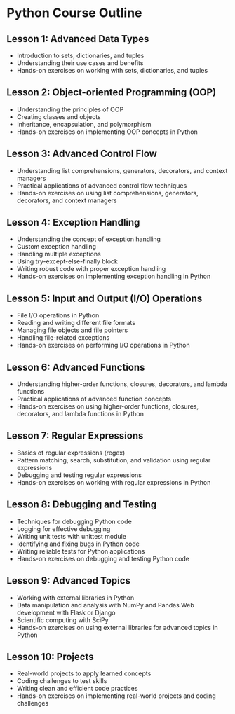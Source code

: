 # Python Course Outline

## Lesson 1: Advanced Data Types

* Introduction to sets, dictionaries, and tuples
* Understanding their use cases and benefits
* Hands-on exercises on working with sets, dictionaries, and tuples

## Lesson 2: Object-oriented Programming (OOP)

* Understanding the principles of OOP
* Creating classes and objects
* Inheritance, encapsulation, and polymorphism
* Hands-on exercises on implementing OOP concepts in Python

## Lesson 3: Advanced Control Flow

* Understanding list comprehensions, generators, decorators, and context managers
* Practical applications of advanced control flow techniques
* Hands-on exercises on using list comprehensions, generators, decorators, and context managers

## Lesson 4: Exception Handling

* Understanding the concept of exception handling
* Custom exception handling
* Handling multiple exceptions
* Using try-except-else-finally block
* Writing robust code with proper exception handling
* Hands-on exercises on implementing exception handling in Python

## Lesson 5: Input and Output (I/O) Operations

* File I/O operations in Python
* Reading and writing different file formats
* Managing file objects and file pointers
* Handling file-related exceptions
* Hands-on exercises on performing I/O operations in Python

## Lesson 6: Advanced Functions

* Understanding higher-order functions, closures, decorators, and lambda functions
* Practical applications of advanced function concepts
* Hands-on exercises on using higher-order functions, closures, decorators, and lambda functions in Python

## Lesson 7: Regular Expressions

* Basics of regular expressions (regex)
* Pattern matching, search, substitution, and validation using regular expressions
* Debugging and testing regular expressions
* Hands-on exercises on working with regular expressions in Python

## Lesson 8: Debugging and Testing

* Techniques for debugging Python code
* Logging for effective debugging
* Writing unit tests with unittest module
* Identifying and fixing bugs in Python code
* Writing reliable tests for Python applications
* Hands-on exercises on debugging and testing Python code

## Lesson 9: Advanced Topics

* Working with external libraries in Python
* Data manipulation and analysis with NumPy and Pandas
Web development with Flask or Django
* Scientific computing with SciPy
* Hands-on exercises on using external libraries for advanced topics in Python

## Lesson 10: Projects

* Real-world projects to apply learned concepts
* Coding challenges to test skills
* Writing clean and efficient code practices
* Hands-on exercises on implementing real-world projects and coding challenges